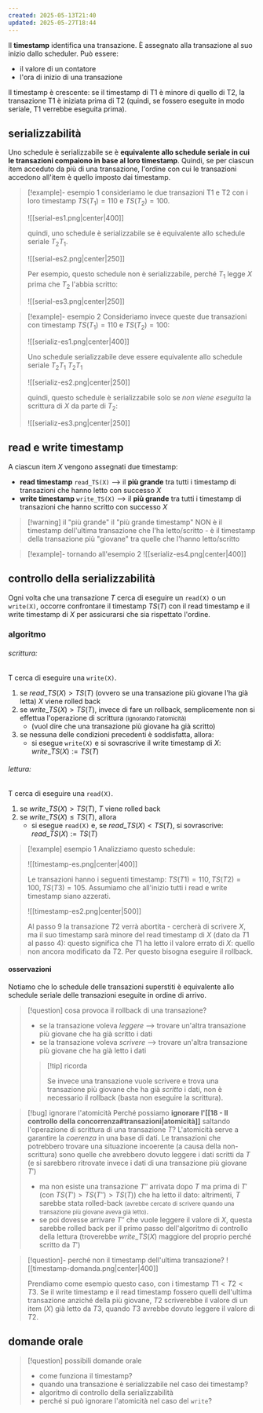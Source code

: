 ```yaml
---
created: 2025-05-13T21:40
updated: 2025-05-27T18:44
---
```

Il **timestamp** identifica una transazione.
È assegnato alla transazione al suo inizio dallo scheduler.
Può essere: 
- il valore di un contatore
- l'ora di inizio di una transazione

Il timestamp è crescente: se il timestamp di T1 è minore di quello di T2, la transazione T1 è iniziata prima di T2 (quindi, se fossero eseguite in modo seriale, T1 verrebbe eseguita prima).

## serializzabilità
Uno schedule è serializzabile se è **equivalente allo schedule seriale in cui le transazioni compaiono in base al loro timestamp**. 
Quindi, se per ciascun item acceduto da più di una transazione, l'ordine con cui le transazioni accedono all'item è quello imposto dai timestamp.

>[!example]- esempio 1
>consideriamo le due transazioni T1 e T2 con i loro timestamp $TS(T_{1})=110$ e $TS(T_{2})=100$.
>
>![[serial-es1.png|center|400]]
>
>quindi, uno schedule è serializzabile se è equivalente allo schedule seriale $T_{2}T_{1}$.
>
>![[serial-es2.png|center|250]]
>
>Per esempio, questo schedule non è serializzabile, perché $T_{1}$ legge $X$ prima che $T_{2}$ l'abbia scritto:
>
>![[serial-es3.png|center|250]]

>[!example]- esempio 2
>Consideriamo invece queste due transazioni con timestamp $TS(T_{1})=110$ e $TS(T_{2})=100$:
>
>![[serializ-es1.png|center|400]]
>
>
>Uno schedule serializzabile deve essere equivalente allo schedule seriale $T_{2}T_{1}$ $T_{2}T_{1}$
>
>![[serializ-es2.png|center|250]]
>
>quindi, questo schedule è serializzabile solo se *non viene eseguita* la scrittura di $X$ da parte di $T_{2}$:
>
>![[serializ-es3.png|center|250]]
## read e write timestamp
A ciascun item $X$ vengono assegnati due timestamp:
- **read timestamp** `read_TS(X)` --> il **più grande** tra tutti i timestamp di transazioni che hanno letto con successo $X$ 
- **write timestamp** `write_TS(X)` --> il **più grande** tra tutti i timestamp di transazioni che hanno scritto con successo $X$

>[!warning] il "più grande"
>il "più grande timestamp" NON è il timestamp dell'ultima transazione che l'ha letto/scritto - è il timestamp della transazione più "giovane" tra quelle che l'hanno letto/scritto

>[!example]- tornando all'esempio 2
>![[serializ-es4.png|center|400]]

## controllo della serializzabilità
Ogni volta che una transazione $T$ cerca di eseguire un `read(X)` o un `write(X)`, occorre confrontare il timestamp $TS(T)$ con il read timestamp e il write timestamp di $X$ per assicurarsi che sia rispettato l'ordine.

### algoritmo

###### scrittura:
T cerca di eseguire una `write(X)`.
1. se $read\_TS(X)>TS(T)$ (ovvero se una transazione più giovane l'ha già letta) $X$ viene rolled back
2. se $write\_TS(X)>TS(T)$, invece di fare un rollback, semplicemente non si effettua l'operazione di scrittura <small>(ignorando l'atomicità)</small>
	- (vuol dire che una transazione più giovane ha già scritto)
3. se nessuna delle condizioni precedenti è soddisfatta, allora:
	- si esegue `write(X)` e si sovrascrive il write timestamp di $X$: $write\_TS(X):= TS(T)$

###### lettura:
T cerca di eseguire una `read(X)`.

1) se $write\_TS(X)>TS(T)$, $T$ viene rolled back
2) se $write\_TS(X)\leq TS(T)$, allora
	- si esegue `read(X)` e, se $read\_TS(X)<TS(T)$, si sovrascrive: $read\_TS(X):= TS(T)$

>[!example] esempio 1
>Analizziamo questo schedule: 
> 
>![[timestamp-es.png|center|400]]
>
>Le transazioni hanno i seguenti timestamp: $TS(T1)=110,\,TS(T2)=100,\,TS(T3)=105$.
>Assumiamo che all'inizio tutti i read e write timestamp siano azzerati.
>
>![[timestamp-es2.png|center|500]]
>
>Al passo 9 la transazione $T2$ verrà abortita - cercherà di scrivere $X$, ma il suo timestamp sarà minore del read timestamp di $X$ (dato da $T1$ al passo 4): questo significa che $T1$ ha letto il valore errato di $X$: quello non ancora modificato da $T2$. 
>Per questo bisogna eseguire il rollback.

#### osservazioni
Notiamo che lo schedule delle transazioni superstiti è equivalente allo schedule seriale delle transazioni eseguite in ordine di arrivo.

>[!question] cosa provoca il rollback di una transazione?
>- se la transazione voleva *leggere* --> trovare un'altra transazione più giovane che ha già scritto i dati
>- se la transazione voleva *scrivere* --> trovare un'altra transazione più giovane che ha già letto i dati
>
>>[!tip] ricorda
>> 
>>Se invece una transazione vuole scrivere e trova una transazione più giovane che ha già *scritto* i dati, non è necessario il rollback (basta non eseguire la scrittura).

>[!bug] ignorare l'atomicità
>Perché possiamo **ignorare l'[[18 - Il controllo della concorrenza#transazioni|atomicità]]** saltando l'operazione di scrittura di una transazione $T$? 
>L'atomicità serve a garantire la *coerenza* in una base di dati. 
>Le transazioni che potrebbero trovare una situazione incoerente (a causa della non-scrittura) sono quelle che avrebbero dovuto leggere i dati scritti da $T$ (e si sarebbero ritrovate invece i dati di una transazione più giovane $T'$) 
> - ma non esiste una transazione $T''$ arrivata dopo $T$ ma prima di $T'$ (con $TS(T')>TS(T'')>TS(T)$) che ha letto il dato: altrimenti, $T$ sarebbe stata rolled-back <small>(avrebbe cercato di scrivere quando una transazione più giovane aveva già letto)</small>.
> - se poi dovesse arrivare $T''$ che vuole leggere il valore di $X$, questa sarebbe rolled back per il primo passo dell'algoritmo di controllo della lettura (troverebbe $write\_TS(X)$ maggiore del proprio perché scritto da $T'$)

>[!question]- perché non il timestamp dell'ultima transazione?
>![[timestamp-domanda.png|center|400]]
>
>Prendiamo come esempio questo caso, con i timestamp $T1<T2<T3$.
>Se il write timestamp e il read timestamp fossero quelli dell'ultima transazione anziché della più giovane, $T2$ scriverebbe il valore di un item ($X$) già letto da $T3$, quando $T3$ avrebbe dovuto leggere il valore di $T2$.

## domande orale
>[!question] possibili domande orale 
>- come funziona il timestamp?
>- quando una transazione è serializzabile nel caso dei timestamp?
>- algoritmo di controllo della serializzabilità
>- perché si può ignorare l'atomicità nel caso del `write`?
